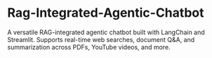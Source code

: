 # Rag-Integrated-Agentic-Chatbot
A versatile RAG-integrated agentic chatbot built with LangChain and Streamlit. Supports real-time web searches, document Q&amp;A, and summarization across PDFs, YouTube videos, and more.
